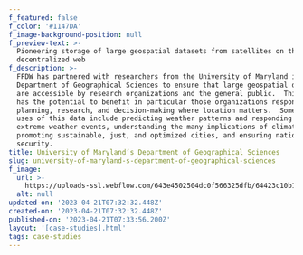 ```yaml
---
f_featured: false
f_color: '#1147DA'
f_image-background-position: null
f_preview-text: >-
  Pioneering storage of large geospatial datasets from satellites on the
  decentralized web
f_description: >-
  FFDW has partnered with researchers from the University of Maryland in the
  Department of Geographical Sciences to ensure that large geospatial datasets
  are accessible by research organizations and the general public.  This project
  has the potential to benefit in particular those organizations responsible for
  planning, research, and decision-making where location matters.  Some expected
  uses of this data include predicting weather patterns and responding to
  extreme weather events, understanding the many implications of climate change,
  promoting sustainable, just, and optimized cities, and ensuring national
  security.
title: University of Maryland’s Department of Geographical Sciences
slug: university-of-maryland-s-department-of-geographical-sciences
f_image:
  url: >-
    https://uploads-ssl.webflow.com/643e4502504dc0f566325dfb/64423c10b13e03732b964054_university-of-maryland-case-study.svg
  alt: null
updated-on: '2023-04-21T07:32:32.448Z'
created-on: '2023-04-21T07:32:32.448Z'
published-on: '2023-04-21T07:33:56.200Z'
layout: '[case-studies].html'
tags: case-studies
---
```



